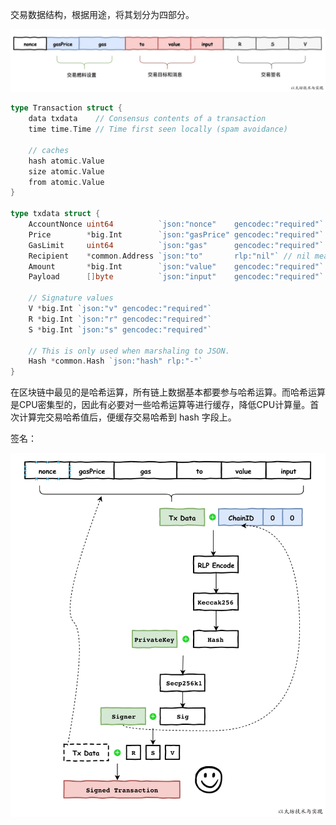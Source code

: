 交易数据结构，根据用途，将其划分为四部分。

![](/assets/txdata.png)

```go
type Transaction struct {
    data txdata    // Consensus contents of a transaction
    time time.Time // Time first seen locally (spam avoidance)

    // caches
    hash atomic.Value
    size atomic.Value
    from atomic.Value
}

type txdata struct {
    AccountNonce uint64          `json:"nonce"    gencodec:"required"`
    Price        *big.Int        `json:"gasPrice" gencodec:"required"`
    GasLimit     uint64          `json:"gas"      gencodec:"required"`
    Recipient    *common.Address `json:"to"       rlp:"nil"` // nil means contract creation
    Amount       *big.Int        `json:"value"    gencodec:"required"`
    Payload      []byte          `json:"input"    gencodec:"required"`

    // Signature values
    V *big.Int `json:"v" gencodec:"required"`
    R *big.Int `json:"r" gencodec:"required"`
    S *big.Int `json:"s" gencodec:"required"`

    // This is only used when marshaling to JSON.
    Hash *common.Hash `json:"hash" rlp:"-"`
}
```

在区块链中最见的是哈希运算，所有链上数据基本都要参与哈希运算。而哈希运算是CPU密集型的，因此有必要对一些哈希运算等进行缓存，降低CPU计算量。首次计算完交易哈希值后，便缓存交易哈希到 hash 字段上。

签名：

![](/assets/signed_tx.png)

